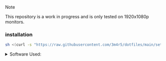 > [!NOTE]
> This repository is a work in progress and is only tested on 1920x1080p monitors.
### installation
```sh
sh <(curl -s "https://raw.githubusercontent.com/3m4r5/dotfiles/main/setup.sh")
```
<details><summary>Software Used:</summary>

- OS: [Fedora](https://fedoraproject.org/)
- Terminal: [kitty](https://sw.kovidgoyal.net/kitty/)
- WM: [Hyprland](https://hyprland.org/)
- Authentication Agent: [hyprpolkitagent](https://wiki.hyprland.org/Hypr-Ecosystem/hyprpolkitagent/)
- Bar: [Waybar](https://github.com/Alexays/Waybar)
- Browser: [Zen](https://zen-browser.app/)
- File Manager: [Yazi](https://yazi-rs.github.io/)
- Opener: [Junction](https://github.com/sonnyp/Junction)
- Screenshot: [Flameshot](https://github.com/flameshot-org/flameshot)
- Menus:
  - [rofi-wayland](https://github.com/lbonn/rofi)
  - [launcher & powermenu](https://github.com/adi1090x/rofi)
- Emoji Picker: [Rofimoji](https://github.com/fdw/rofimoji)
- Clipboard Manager:
    - [cliphist](https://github.com/sentriz/cliphist)
    - [nwg-clipman](https://github.com/nwg-piotr/nwg-clipman)
- System Monitor: [Btop](https://github.com/aristocratos/btop)
- Network Manager: [network-manager-applet](https://gitlab.gnome.org/GNOME/network-manager-applet)
- Bluetooth Manager: [Blueman](https://github.com/blueman-project/blueman)
- Video Player: [mpv](https://mpv.io/)
- Image Viewer: [imv](https://sr.ht/~exec64/imv/)
- Document Viewer: [zathura](https://pwmt.org/projects/zathura/)
- Keyboard Remapper: [Kanata](https://github.com/jtroo/kanata)
- Fonts:
  - [Nerd Fonts Symbols](https://www.nerdfonts.com/)
  - [Apple Color Emoji for Linux](https://github.com/samuelngs/apple-emoji-linux)
  - [Noto Sans Arabic](https://fonts.google.com/noto/specimen/Noto+Sans+Arabic)
</details>
